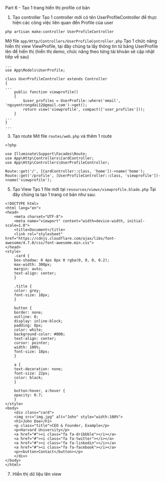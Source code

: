 Part 6 - Tạo 1 trang hiển thị profile cơ bản
1. Tạo controller
  Tạo 1 controller mới có tên UserProfileController để thực hiện các công việc liên quan đến Profile của user
```
php artisan make:controller UserProfileController
```
Mở file ```app/Http/Controllers/UserProfileController.php```
Tạo 1 chức năng hiển thị view ViewProfile, tại đây chúng ta lấy thông tin từ bảng UserProfile lên để hiển thị (hiển thị demo, chức năng theo từng tài khoản sẽ cập nhật tiếp về sau)
```
...
use App\Models\UserProfile;

class UserProfileController extends Controller
{
...
    public function viewprofile()
    {
        $user_profiles = UserProfile::where('email', 'nguyentrongdai12@gmail.com')->get();
        return view('viewprofile', compact(['user_profiles']));
    }
...
}
...
```
3. Tạo route
  Mở file ```routes/web.php``` và thêm 1 route
```
<?php

use Illuminate\Support\Facades\Route;
use App\Http\Controllers\CardController;
use App\Http\Controllers\UserProfileController;

Route::get('/', [CardController::class, 'home'])->name('home');
Route::get('/profile', [UserProfileController::class, 'viewprofile'])->name('viewprofile');
```  
5. Tạo View
   Tạo 1 file mới tại ```resources/views/viewprofile.blade.php```
   Tại đây chúng ta tạo 1 trang cơ bản như sau:
```
<!DOCTYPE html>
<html lang="en">
<head>
    <meta charset="UTF-8">
    <meta name="viewport" content="width=device-width, initial-scale=1.0">
    <title>Document</title>
    <link rel="stylesheet" href="https://cdnjs.cloudflare.com/ajax/libs/font-awesome/4.7.0/css/font-awesome.min.css">
</head>
<style>
    .card {
    box-shadow: 0 4px 8px 0 rgba(0, 0, 0, 0.2);
    max-width: 300px;
    margin: auto;
    text-align: center;
    }

    .title {
    color: grey;
    font-size: 18px;
    }

    button {
    border: none;
    outline: 0;
    display: inline-block;
    padding: 8px;
    color: white;
    background-color: #000;
    text-align: center;
    cursor: pointer;
    width: 100%;
    font-size: 18px;
    }

    a {
    text-decoration: none;
    font-size: 22px;
    color: black;
    }

    button:hover, a:hover {
    opacity: 0.7;
    }
</style>
<body>
    <div class="card">
    <img src="img.jpg" alt="John" style="width:100%">
    <h1>John Doe</h1>
    <p class="title">CEO & Founder, Example</p>
    <p>Harvard University</p>
    <a href="#"><i class="fa fa-dribbble"></i></a>
    <a href="#"><i class="fa fa-twitter"></i></a>
    <a href="#"><i class="fa fa-linkedin"></i></a>
    <a href="#"><i class="fa fa-facebook"></i></a>
    <p><button>Contact</button></p>
    </div>
</body>
</html>
```  
7. Hiển thị dữ liệu lên view
